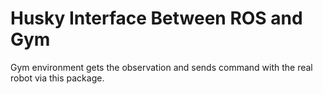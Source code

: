 # Husky Interface Between ROS and Gym

Gym environment gets the observation and sends command with the real robot via this package.

